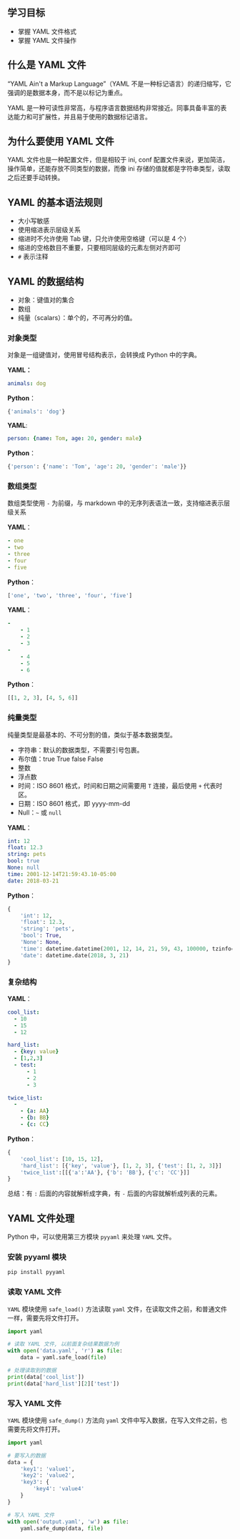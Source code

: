 ## 学习目标

- 掌握 YAML 文件格式
- 掌握 YAML 文件操作

## 什么是 YAML 文件

“YAML Ain't a Markup Language”（YAML 不是一种标记语言）的递归缩写，它强调的是数据本身，而不是以标记为重点。

YAML 是一种可读性非常高，与程序语言数据结构非常接近。同事具备丰富的表达能力和可扩展性，并且易于使用的数据标记语言。

## 为什么要使用 YAML 文件

YAML 文件也是一种配置文件，但是相较于 ini, conf 配置文件来说，更加简洁，操作简单，还能存放不同类型的数据，而像 ini 存储的值就都是字符串类型，读取之后还要手动转换。

## YAML 的基本语法规则

- 大小写敏感
- 使用缩进表示层级关系
- 缩进时不允许使用 Tab 键，只允许使用空格键（可以是 4 个）
- 缩进的空格数目不重要，只要相同层级的元素左侧对齐即可
- `#` 表示注释

## YAML 的数据结构

- 对象：键值对的集合
- 数组
- 纯量（scalars）：单个的，不可再分的值。

### 对象类型

对象是一组键值对，使用冒号结构表示，会转换成 Python 中的字典。

**YAML：**

```yaml
animals: dog
```

**Python**：

```python
{'animals': 'dog'}
```

**YAML**:

```yaml
person: {name: Tom, age: 20, gender: male}
```

**Python**：

```python
{'person': {'name': 'Tom', 'age': 20, 'gender': 'male'}}
```

### 数组类型

数组类型使用 `-` 为前缀，与 markdown 中的无序列表语法一致，支持缩进表示层级关系

**YAML**：

```yaml
- one
- two
- three
- four
- five
```

**Python**：

```python
['one', 'two', 'three', 'four', 'five']
```

**YAML**：

```yaml
- 
    - 1
    - 2
    - 3
-
    - 4
    - 5
    - 6
```

**Python**：

```python
[[1, 2, 3], [4, 5, 6]]
```

### 纯量类型

纯量类型是最基本的、不可分割的值，类似于基本数据类型。

- 字符串：默认的数据类型，不需要引号包裹。
- 布尔值：true True false False
- 整数
- 浮点数
- 时间：ISO 8601 格式，时间和日期之间需要用 `T` 连接，最后使用 `+` 代表时区。
- 日期：ISO 8601 格式，即 yyyy-mm-dd
- Null：`~` 或 `null`

**YAML**：

```yaml
int: 12
float: 12.3
string: pets
bool: true
None: null
time: 2001-12-14T21:59:43.10-05:00
date: 2018-03-21
```

**Python**：

```python
{
    'int': 12,
    'float': 12.3,
    'string': 'pets',
    'bool': True,
    'None': None,
    'time': datetime.datetime(2001, 12, 14, 21, 59, 43, 100000, tzinfo=datetime.timezone(datetime.timedelta(hours=-5))),
    'date': datetime.date(2018, 3, 21)
}
```

### 复杂结构

**YAML**：

```yaml
cool_list:
  - 10
  - 15
  - 12

hard_list:
  - {key: value}
  - [1,2,3]
  - test:
      - 1
      - 2
      - 3

twice_list:
  -
    - {a: AA}
    - {b: BB}
    - {c: CC}
```

**Python**：

```python
{
    'cool_list': [10, 15, 12],
    'hard_list': [{'key', 'value'}, [1, 2, 3], {'test': [1, 2, 3]}]
    'twice_list':[[{'a':'AA'}, {'b': 'BB'}, {'c': 'CC'}]]
}
```

总结：有 `:` 后面的内容就解析成字典，有 `-` 后面的内容就解析成列表的元素。

## YAML 文件处理

Python 中，可以使用第三方模块 `pyyaml` 来处理 `YAML` 文件。

### 安装 pyyaml 模块

```sh
pip install pyyaml
```

### 读取 YAML 文件

`YAML` 模块使用 `safe_load()` 方法读取 `yaml` 文件，在读取文件之前，和普通文件一样，需要先将文件打开。

```python
import yaml

# 读取 YAML 文件, 以前面复杂结果数据为例
with open('data.yaml', 'r') as file:
    data = yaml.safe_load(file)

# 处理读取到的数据
print(data['cool_list'])
print(data['hard_list'][2]['test'])
```

### 写入 YAML 文件

`YAML` 模块使用 `safe_dump()` 方法向 `yaml` 文件中写入数据，在写入文件之前，也需要先将文件打开。

```python
import yaml

# 要写入的数据
data = {
    'key1': 'value1',
    'key2': 'value2',
    'key3': {
        'key4': 'value4'
    }
}

# 写入 YAML 文件
with open('output.yaml', 'w') as file:
    yaml.safe_dump(data, file)
```

